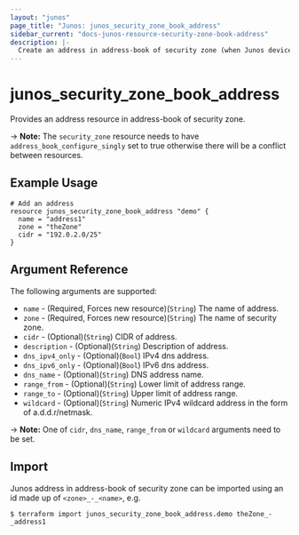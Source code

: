 ```yaml
---
layout: "junos"
page_title: "Junos: junos_security_zone_book_address"
sidebar_current: "docs-junos-resource-security-zone-book-address"
description: |-
  Create an address in address-book of security zone (when Junos device supports it)
---
```


# junos_security_zone_book_address

Provides an address resource in address-book of security zone.

-> **Note:** The `security_zone` resource needs to have `address_book_configure_singly` set to true otherwise there will be a conflict between resources.

## Example Usage

```hcl
# Add an address
resource junos_security_zone_book_address "demo" {
  name = "address1"
  zone = "theZone"
  cidr = "192.0.2.0/25"
}
```

## Argument Reference

The following arguments are supported:

* `name` - (Required, Forces new resource)(`String`) The name of address.
* `zone` - (Required, Forces new resource)(`String`) The name of security zone.
* `cidr` - (Optional)(`String`) CIDR of address.
* `description` - (Optional)(`String`) Description of address.
* `dns_ipv4_only` - (Optional)(`Bool`) IPv4 dns address.
* `dns_ipv6_only` - (Optional)(`Bool`) IPv6 dns address.
* `dns_name` - (Optional)(`String`) DNS address name.
* `range_from` - (Optional)(`String`) Lower limit of address range.
* `range_to` - (Optional)(`String`) Upper limit of address range.
* `wildcard` - (Optional)(`String`) Numeric IPv4 wildcard address in the form of a.d.d.r/netmask.

-> **Note:** One of `cidr`, `dns_name`, `range_from` or `wildcard` arguments need to be set.

## Import

Junos address in address-book of security zone can be imported using an id made up of `<zone>_-_<name>`, e.g.

```
$ terraform import junos_security_zone_book_address.demo theZone_-_address1
```
